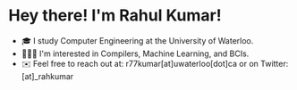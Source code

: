 # Hey there! I'm Rahul Kumar!
- 🎓 I study Computer Engineering at the University of Waterloo. 
- 👨🏽‍💻 I'm interested in Compilers, Machine Learning, and BCIs.
- ✉️ Feel free to reach out at: r77kumar[at]uwaterloo[dot]ca or on Twitter: [at]_rahkumar
